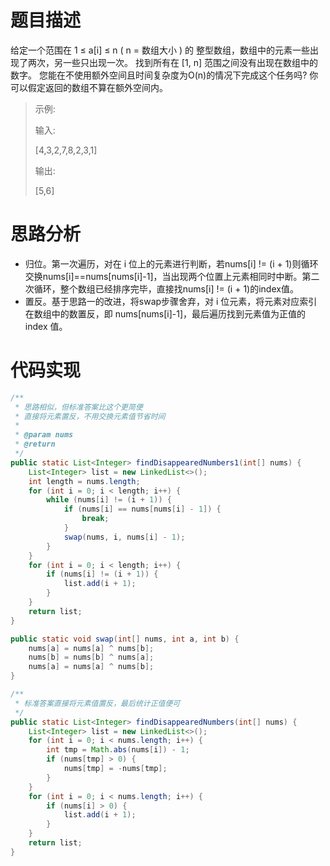 # 题目描述
给定一个范围在  1 ≤ a[i] ≤ n ( n = 数组大小 ) 的 整型数组，数组中的元素一些出现了两次，另一些只出现一次。
找到所有在 [1, n] 范围之间没有出现在数组中的数字。
您能在不使用额外空间且时间复杂度为O(n)的情况下完成这个任务吗? 你可以假定返回的数组不算在额外空间内。

> 示例:
> 
> 输入:
> 
> [4,3,2,7,8,2,3,1]
> 
> 输出:
> 
> [5,6]

# 思路分析
- 归位。第一次遍历，对在 i 位上的元素进行判断，若nums[i] != (i + 1)则循环交换nums[i]==nums[nums[i]-1]，当出现两个位置上元素相同时中断。第二次循环，整个数组已经排序完毕，直接找nums[i] != (i + 1)的index值。
- 置反。基于思路一的改进，将swap步骤舍弃，对 i 位元素，将元素对应索引在数组中的数置反，即 nums[nums[i]-1]，最后遍历找到元素值为正值的 index 值。


# 代码实现
```java
/**
 * 思路相似，但标准答案比这个更简便
 * 直接将元素置反，不用交换元素值节省时间
 *
 * @param nums
 * @return
 */
public static List<Integer> findDisappearedNumbers1(int[] nums) {
    List<Integer> list = new LinkedList<>();
    int length = nums.length;
    for (int i = 0; i < length; i++) {
        while (nums[i] != (i + 1)) {
            if (nums[i] == nums[nums[i] - 1]) {
                break;
            }
            swap(nums, i, nums[i] - 1);
        }
    }
    for (int i = 0; i < length; i++) {
        if (nums[i] != (i + 1)) {
            list.add(i + 1);
        }
    }
    return list;
}

public static void swap(int[] nums, int a, int b) {
    nums[a] = nums[a] ^ nums[b];
    nums[b] = nums[b] ^ nums[a];
    nums[a] = nums[a] ^ nums[b];
}

/**
 * 标准答案直接将元素值置反，最后统计正值便可
 */
public static List<Integer> findDisappearedNumbers(int[] nums) {
    List<Integer> list = new LinkedList<>();
    for (int i = 0; i < nums.length; i++) {
        int tmp = Math.abs(nums[i]) - 1;
        if (nums[tmp] > 0) {
            nums[tmp] = -nums[tmp];
        }
    }
    for (int i = 0; i < nums.length; i++) {
        if (nums[i] > 0) {
            list.add(i + 1);
        }
    }
    return list;
}
```
